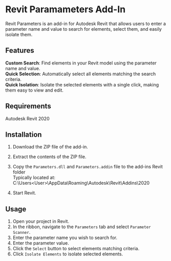 # Revit Paramameters Add-In  

Revit Parameters is an add-in for Autodesk Revit that allows users to enter a parameter name and value to search for elements, select them, and easily isolate them.

## Features 
**Custom Search**: Find elements in your Revit model using the parameter name and value.  
**Quick Selection**: Automatically select all elements matching the search criteria.  
**Quick Isolation**: Isolate the selected elements with a single click, making them easy to view and edit.   

## Requirements 

Autodesk Revit 2020

## Installation 

1. Download the ZIP file of the add-in.   

2. Extract the contents of the ZIP file.  

3. Copy the `Parameters.dll` and `Parameters.addin` file to the add-ins Revit folder  
	Typically located at:  
	C:\Users\<User>\AppData\Roaming\Autodesk\Revit\Addins\2020  

4. Start Revit. 

## Usage  
1. Open your project in Revit. 
2. In the ribbon, navigate to the `Parameters` tab and select `Parameter Scanner`.
3. Enter the parameter name you wish to search for.
4. Enter the parameter value. 
5. Click the `Select` button to select elements matching criteria.
6. Click `Isolate Elements` to isolate selected elements.
